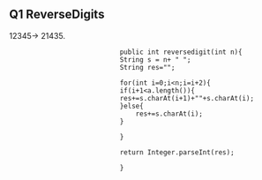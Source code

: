 ## Q1 ReverseDigits
12345-> 21435. 
  

                                public int reversedigit(int n){
                                String s = n+ " ";
                                String res="";

                                for(int i=0;i<n;i=i+2){
                                if(i+1<a.length()){
                                res+=s.charAt(i+1)+""+s.charAt(i);
                                }else{
                                    res+=s.charAt(i);
                                }

                                }

                                return Integer.parseInt(res);

                                }
